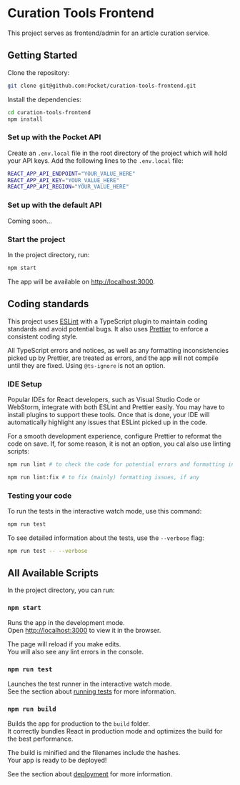 # Curation Tools Frontend
This project serves as frontend/admin for an article curation service.

## Getting Started

Clone the repository:

```bash
git clone git@github.com:Pocket/curation-tools-frontend.git
```

Install the dependencies:

```bash
cd curation-tools-frontend
npm install
```

### Set up with the Pocket API
Create an `.env.local` file in the root directory of the project which will hold your API keys. 
Add the following lines to the `.env.local` file: 

```bash
REACT_APP_API_ENDPOINT="YOUR_VALUE_HERE"
REACT_APP_API_KEY="YOUR_VALUE_HERE"
REACT_APP_API_REGION="YOUR_VALUE_HERE"
```

### Set up with the default API

Coming soon...

### Start the project
In the project directory, run:

```bash
npm start
```

The app will be available on [http://localhost:3000](http://localhost:3000).

## Coding standards

This project uses [ESLint](https://eslint.org/) with a TypeScript plugin to maintain coding standards and avoid potential bugs. 
It also uses [Prettier](https://prettier.io/) to enforce a consistent coding style. 

All TypeScript errors and notices, as well as any formatting inconsistencies picked up by Prettier, are treated as errors, and the app will not compile until they are fixed. Using `@ts-ignore` is not an option.

### IDE Setup

Popular IDEs for React developers, such as Visual Studio Code or WebStorm, integrate with both ESLint and Prettier easily. You may have to install plugins to support these tools. Once that is done, your IDE will automatically highlight any issues that ESLint picked up in the code. 

For a smooth development experience, configure Prettier to reformat the code on save. If, for some reason, it is not an option, you cal also use linting scripts:

```bash
npm run lint # to check the code for potential errors and formatting inconsistencies 

npm run lint:fix # to fix (mainly) formatting issues, if any
```

### Testing your code

To run the tests in the interactive watch mode, use this command:

```bash
npm run test
```

To see detailed information about the tests, use the `--verbose` flag:

```bash
npm run test -- --verbose
```

## All Available Scripts

In the project directory, you can run:

### `npm start`

Runs the app in the development mode.<br />
Open [http://localhost:3000](http://localhost:3000) to view it in the browser.

The page will reload if you make edits.<br />
You will also see any lint errors in the console.

### `npm run test`

Launches the test runner in the interactive watch mode.<br />
See the section about [running tests](https://facebook.github.io/create-react-app/docs/running-tests) for more information.

### `npm run build`

Builds the app for production to the `build` folder.<br />
It correctly bundles React in production mode and optimizes the build for the best performance.

The build is minified and the filenames include the hashes.<br />
Your app is ready to be deployed!

See the section about [deployment](https://facebook.github.io/create-react-app/docs/deployment) for more information.